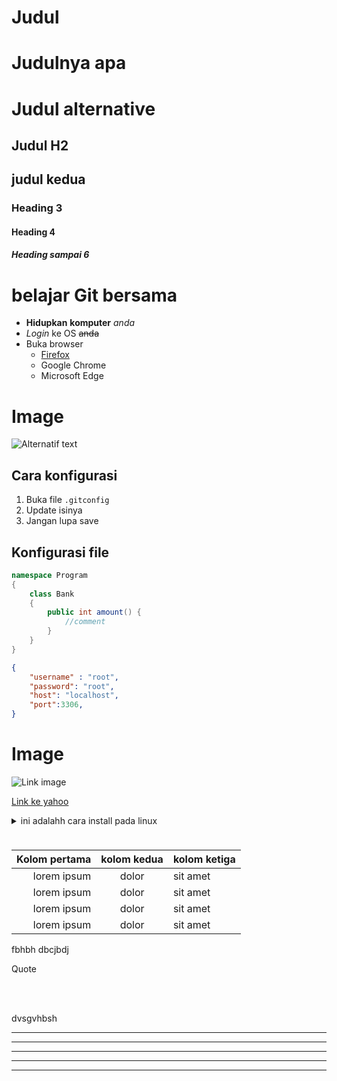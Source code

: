 <h1>Judul</h1>

# Judulnya apa

Judul alternative
===============

<h2>Judul H2</h2>

## judul kedua


### Heading 3

#### Heading 4

##### Heading sampai 6

# belajar Git bersama

- __Hidupkan__ **komputer** *anda*
- _Login_ ke OS ~~anda~~
- Buka browser
    - [Firefox](https://mozilla.com)
    - Google Chrome
    - Microsoft Edge

# Image

![Alternatif text](https://images.unsplash.com/photo-1499084732479-de2c02d45fcc?ixlib=rb-1.2.1&ixid=eyJhcHBfaWQiOjEyMDd9&auto=format&fit=crop&w=1189&q=80)



## Cara konfigurasi

1. Buka file `.gitconfig`
2. Update isinya
3. Jangan lupa save
 

## Konfigurasi file 

```cs
namespace Program 
{
    class Bank
    {
        public int amount() {
            //comment
        }
    }
}
```

```json
{
    "username" : "root",
    "password": "root",
    "host": "localhost",
    "port":3306,
} 
```

# Image

![Link image][1]

[Link ke yahoo][2]

<details>
<summary>ini adalahh cara install pada linux </summary>
Ketik `sudo apt-get install git`
</details>

<table>
<thead>
<tr>
<td></td>
</tr>
</table>

| Kolom pertama | kolom kedua | kolom ketiga |
| ------------: | :---------: | :----------- |
|   lorem ipsum |    dolor    | sit amet     |
|   lorem ipsum |    dolor    | sit amet     |
|   lorem ipsum |    dolor    | sit amet     |
|   lorem ipsum |    dolor    | sit amet     |
fbhbh
dbcjbdj

Quote
<marquee>

> Notes: mantab <br/>
> seperti html

</marquee>
dvsgvhbsh

---
---
---

***
___

[1]: https://images.unsplash.com/photo-1499084732479-de2c02d45fcc?ixlib=rb-1.2.1&ixid=eyJhcHBfaWQiOjEyMDd9&auto=format&fit=crop&w=1189&q=80

[2]: www.yahoo.com